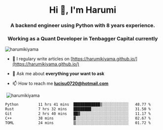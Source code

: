 <h1 align="center">Hi 👋, I'm Harumi</h1>
<h3 align="center">A backend engineer using <b>Python</b> with 8 years experience.</h3>
<h3 align="center">Working as a Quant Developer in <b>Tenbagger Capital</b> currently</h3>

<p align="left"> <img src="https://komarev.com/ghpvc/?username=harumikiyama" alt="harumikiyama" /> </p>


- 📝 I regulary write articles on [https://harumikiyama.github.io/](https://harumikiyama.github.io/)

- 💬 Ask me about **everything your want to ask**

- 📫 How to reach me **lucisu0720@hotmail.com**

<p>&nbsp;<img align="center" src="https://github-readme-stats.vercel.app/api?username=harumikiyama&show_icons=true" alt="harumikiyama" /></p>


<!--START_SECTION:waka-->

```txt
Python         11 hrs 41 mins  ████████████▒░░░░░░░░░░░░   48.77 %
Rust           7 hrs 32 mins   ████████░░░░░░░░░░░░░░░░░   31.50 %
Git            2 hrs 40 mins   ██▓░░░░░░░░░░░░░░░░░░░░░░   11.17 %
C++            38 mins         ▓░░░░░░░░░░░░░░░░░░░░░░░░   02.67 %
TOML           24 mins         ▒░░░░░░░░░░░░░░░░░░░░░░░░   01.72 %
```

<!--END_SECTION:waka-->
